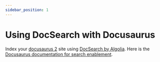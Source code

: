 ```yaml
---
sidebar_position: 1
---
```


# Using DocSearch with Docusaurus
Index your [docusaurus 2](https://docusaurus.io/) site using [DocSearch by Algolia](https://www.algolia.com/).
Here is the [Docusaurus documentation for search enablement](https://docusaurus.io/docs/search).
